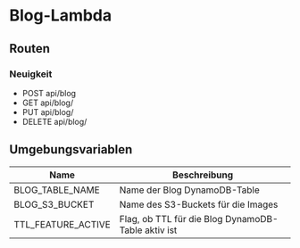 # Blog-Lambda

## Routen

### Neuigkeit 

- POST api/blog
- GET api/blog/<id>
- PUT api/blog/<id>
- DELETE api/blog/<id>


## Umgebungsvariablen
| Name               | Beschreibung                                       |
| ------------------ | -------------------------------------------------- |
| BLOG_TABLE_NAME    | Name der Blog DynamoDB-Table                       |
| BLOG_S3_BUCKET     | Name des S3-Buckets für die Images                 |
| TTL_FEATURE_ACTIVE | Flag, ob TTL für die Blog DynamoDB-Table aktiv ist |